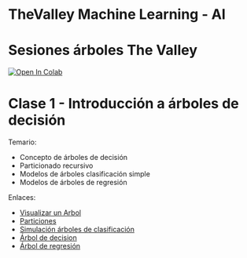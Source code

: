 # TheValley Machine Learning - AI

# Sesiones árboles The Valley

[![Open In Colab](https://colab.research.google.com/assets/colab-badge.svg)](https://colab.research.google.com/github/abelmmg/theValley-AI/)

# Clase 1 - Introducción a árboles de decisión

Temario:
- Concepto de árboles de decisión
- Particionado recursivo
- Modelos de árboles clasificación simple
- Modelos de árboles de regresión

Enlaces:

- [Visualizar un Arbol](https://github.com/abelmmg/TheValley_AI/blob/main/01-01%20Visualizar%20un%20%C3%81rbol.ipynb)
- [Particiones](https://github.com/abelmmg/TheValley_AI/blob/main/01-02%20Particiones.ipynb)
- [Simulación árboles de clasificación](https://github.com/abelmmg/TheValley_AI/blob/main/01-03%20Arboles%20de%20decision%20para%20clasificaci%C3%B3n.ipynb)
- [Árbol de decision](https://github.com/abelmmg/TheValley_AI/blob/main/01-04%20Mi%20primer%20arbol%20de%20clasificaci%C3%B3n.ipynb)
- [Árbol de regresión](https://github.com/abelmmg/TheValley_AI/blob/main/01-05%20Arboles%20Decision%20de%20Regresion.ipynb)

